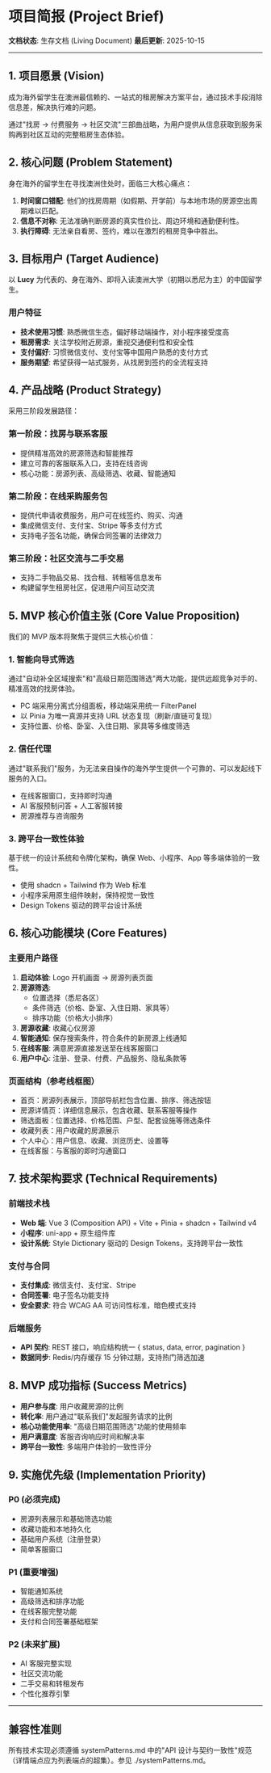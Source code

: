 # 项目简报 (Project Brief)

**文档状态**: 生存文档 (Living Document)
**最后更新**: 2025-10-15

---

## 1. 项目愿景 (Vision)

成为海外留学生在澳洲最信赖的、一站式的租房解决方案平台，通过技术手段消除信息差，解决执行难的问题。

通过"找房 → 付费服务 → 社区交流"三部曲战略，为用户提供从信息获取到服务采购再到社区互动的完整租房生态体验。

## 2. 核心问题 (Problem Statement)

身在海外的留学生在寻找澳洲住处时，面临三大核心痛点：
1.  **时间窗口错配**: 他们的找房周期（如假期、开学前）与本地市场的房源空出周期难以匹配。
2.  **信息不对称**: 无法准确判断房源的真实性价比、周边环境和通勤便利性。
3.  **执行障碍**: 无法亲自看房、签约，难以在激烈的租房竞争中胜出。

## 3. 目标用户 (Target Audience)

以 **Lucy** 为代表的、身在海外、即将入读澳洲大学（初期以悉尼为主）的中国留学生。

### 用户特征
- **技术使用习惯**: 熟悉微信生态，偏好移动端操作，对小程序接受度高
- **租房需求**: 关注学校附近房源，重视交通便利性和安全性
- **支付偏好**: 习惯微信支付、支付宝等中国用户熟悉的支付方式
- **服务期望**: 希望获得一站式服务，从找房到签约的全流程支持

## 4. 产品战略 (Product Strategy)

采用三阶段发展路径：

### 第一阶段：找房与联系客服
- 提供精准高效的房源筛选和智能推荐
- 建立可靠的客服联系入口，支持在线咨询
- 核心功能：房源列表、高级筛选、收藏、智能通知

### 第二阶段：在线采购服务包
- 提供代申请收费服务，用户可在线签约、购买、沟通
- 集成微信支付、支付宝、Stripe 等多支付方式
- 支持电子签名功能，确保合同签署的法律效力

### 第三阶段：社区交流与二手交易
- 支持二手物品交易、找合租、转租等信息发布
- 构建留学生租房社区，促进用户间互动交流

## 5. MVP 核心价值主张 (Core Value Proposition)

我们的 MVP 版本将聚焦于提供三大核心价值：

### 1. 智能向导式筛选
通过"自动补全区域搜索"和"高级日期范围筛选"两大功能，提供远超竞争对手的、精准高效的找房体验。
- PC 端采用分离式分组面板，移动端采用统一 FilterPanel
- 以 Pinia 为唯一真源并支持 URL 状态复现（刷新/直链可复现）
- 支持位置、价格、卧室、入住日期、家具等多维度筛选

### 2. 信任代理
通过"联系我们"服务，为无法亲自操作的海外学生提供一个可靠的、可以发起线下服务的入口。
- 在线客服窗口，支持即时沟通
- AI 客服预制问答 + 人工客服转接
- 房源推荐与咨询服务

### 3. 跨平台一致性体验
基于统一的设计系统和令牌化架构，确保 Web、小程序、App 等多端体验的一致性。
- 使用 shadcn + Tailwind 作为 Web 标准
- 小程序采用原生组件映射，保持视觉一致性
- Design Tokens 驱动的跨平台设计系统

## 6. 核心功能模块 (Core Features)

### 主要用户路径
1. **启动体验**: Logo 开机画面 → 房源列表页面
2. **房源筛选**: 
   - 位置选择（悉尼各区）
   - 条件筛选（价格、卧室、入住日期、家具等）
   - 排序功能（价格大小排序）
3. **房源收藏**: 收藏心仪房源
4. **智能通知**: 保存搜索条件，符合条件的新房源上线通知
5. **在线客服**: 满意房源直接发送至在线客服窗口
6. **用户中心**: 注册、登录、付费、产品服务、隐私条款等

### 页面结构（参考线框图）
- 首页：房源列表展示，顶部导航栏包含位置、排序、筛选按钮
- 房源详情页：详细信息展示，包含收藏、联系客服等操作
- 筛选面板：位置选择、价格范围、户型、配套设施等筛选条件
- 收藏列表：用户收藏的房源展示
- 个人中心：用户信息、收藏、浏览历史、设置等
- 在线客服：与客服的即时沟通窗口

## 7. 技术架构要求 (Technical Requirements)

### 前端技术栈
- **Web 端**: Vue 3 (Composition API) + Vite + Pinia + shadcn + Tailwind v4
- **小程序**: uni-app + 原生组件库
- **设计系统**: Style Dictionary 驱动的 Design Tokens，支持跨平台一致性

### 支付与合同
- **支付集成**: 微信支付、支付宝、Stripe
- **合同签署**: 电子签名功能支持
- **安全要求**: 符合 WCAG AA 可访问性标准，暗色模式支持

### 后端服务
- **API 契约**: REST 接口，响应结构统一 { status, data, error, pagination }
- **数据同步**: Redis/内存缓存 15 分钟过期，支持热门筛选加速

## 8. MVP 成功指标 (Success Metrics)

- **用户参与度**: 用户收藏房源的比例
- **转化率**: 用户通过"联系我们"发起服务请求的比例
- **核心功能使用率**: "高级日期范围筛选"功能的使用频率
- **用户满意度**: 客服咨询响应时间和解决率
- **跨平台一致性**: 多端用户体验的一致性评分

## 9. 实施优先级 (Implementation Priority)

### P0 (必须完成)
- 房源列表展示和基础筛选功能
- 收藏功能和本地持久化
- 基础用户系统（注册登录）
- 简单客服窗口

### P1 (重要增强)
- 智能通知系统
- 高级筛选和排序功能
- 在线客服完整功能
- 支付和合同签署基础框架

### P2 (未来扩展)
- AI 客服完整实现
- 社区交流功能
- 二手交易和转租发布
- 个性化推荐引擎

---

## 兼容性准则

所有技术实现必须遵循 systemPatterns.md 中的"API 设计与契约一致性"规范（详情端点应为列表端点的超集）。参见 ./systemPatterns.md。
